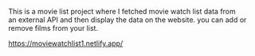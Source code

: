 This is a movie list project where I fetched movie watch list data from          
an external API and then display the data on the website. you can add or remove films from your list.                                                                                                                                             
  
https://moviewatchlist1.netlify.app/      

